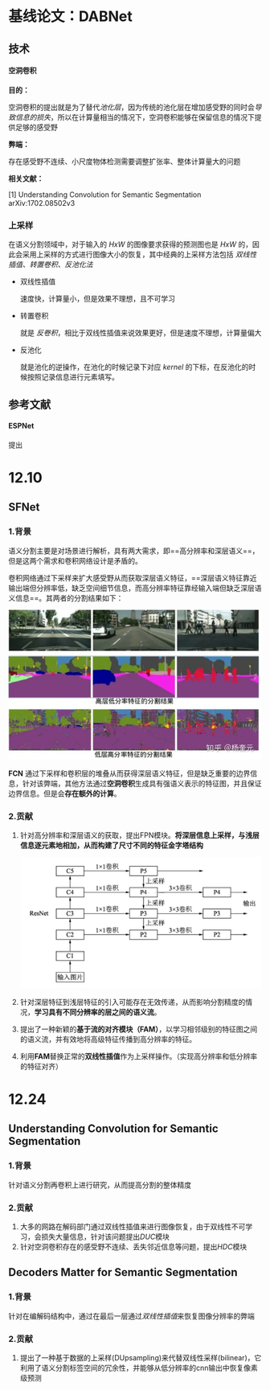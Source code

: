 # 基线论文：DABNet

## 技术

#### **空洞卷积**

**目的：**

空洞卷积的提出就是为了替代*池化层*，因为传统的池化层在增加感受野的同时会*导致信息的损失*，所以在计算量相当的情况下，空洞卷积能够在保留信息的情况下提供足够的感受野

**弊端：**

存在感受野不连续、小尺度物体检测需要调整扩张率、整体计算量大的问题

**相关文献：**

[1] Understanding Convolution for Semantic Segmentation arXiv:1702.08502v3



### **上采样**

在语义分割领域中，对于输入的 *HxW* 的图像要求获得的预测图也是 *HxW* 的，因此会采用上采样的方式进行图像大小的恢复，其中经典的上采样方法包括 *双线性插值、转置卷积、反池化法*

* 双线性插值

  速度快，计算量小，但是效果不理想，且不可学习

* 转置卷积

  就是 *反卷积*，相比于双线性插值来说效果更好，但是速度不理想，计算量偏大

* 反池化

  就是池化的逆操作，在池化的时候记录下对应 *kernel* 的下标，在反池化的时候按照记录信息进行元素填写。



## 参考文献

#### ESPNet

提出

# 12.10

## SFNet

### 1.背景

语义分割主要是对场景进行解析，具有两大需求，即==高分辨率和深层语义==，但是这两个需求和卷积网络设计是矛盾的。

卷积网络通过下采样来扩大感受野从而获取深层语义特征，==深层语义特征靠近输出端但分辨率低，缺乏空间细节信息，而高分辨率特征靠经输入端但缺乏深层语义信息==。其两者的分割结果如下：

![image-20201210100754702](%E8%AE%BA%E6%96%87%E6%96%87%E7%8C%AE.assets/image-20201210100754702.png)

**FCN** 通过下采样和卷积层的堆叠从而获得深层语义特征，但是缺乏重要的边界信息，针对该弊端，其他方法通过**空洞卷积**生成具有强语义表示的特征图，并且保证边界信息。但是会**存在额外的计算**。

### 2.贡献

1. 针对高分辨率和深层语义的获取，提出FPN模块。**将深层信息上采样，与浅层信息逐元素地相加，从而构建了尺寸不同的特征金字塔结构**

   ![image-20201210101432721](%E8%AE%BA%E6%96%87%E6%96%87%E7%8C%AE.assets/image-20201210101432721.png)

2. 针对深层特征到浅层特征的引入可能存在无效传递，从而影响分割精度的情况，**学习具有不同分辨率的层之间的语义流**。

3. 提出了一种新颖的**基于流的对齐模块（FAM）**，以学习相邻级别的特征图之间的语义流，并有效地将高级特征传播到高分辨率的特征。

4. 利用**FAM**替换正常的**双线性插值**作为上采样操作。（实现高分辨率和低分辨率的特征对齐）

# 12.24

## Understanding Convolution for Semantic Segmentation

### 1.背景

针对语义分割再卷积上进行研究，从而提高分割的整体精度

### 2.贡献

1. 大多的网路在解码部门通过双线性插值来进行图像恢复，由于双线性不可学习，会损失大量信息，针对该问题提出*DUC*模块
2. 针对空洞卷积存在的感受野不连续、丢失邻近信息等问题，提出*HDC*模块

## Decoders Matter for Semantic Segmentation

### 1.背景

针对在编解码结构中，通过在最后一层通过*双线性插值*来恢复图像分辨率的弊端

### 2.贡献

1. 提出了一种基于数据的上采样(DUpsampling)来代替双线性采样(bilinear)，它利用了语义分割标签空间的冗余性，并能够从低分辨率的cnn输出中恢复像素级预测